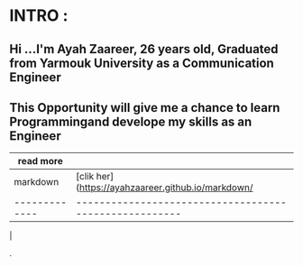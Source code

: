 # INTRO :
## Hi ...I'm Ayah Zaareer, 26 years old, Graduated from Yarmouk University as a Communication Engineer
## This Opportunity will give me a chance to learn Programmingand develope my skills as an Engineer



| read more   |                                                      |
|-------------|------------------------------------------------------| 
|markdown     | [clik her](https://ayahzaareer.github.io/markdown/   |
|-------------|------------------------------------------------------|
|

.
